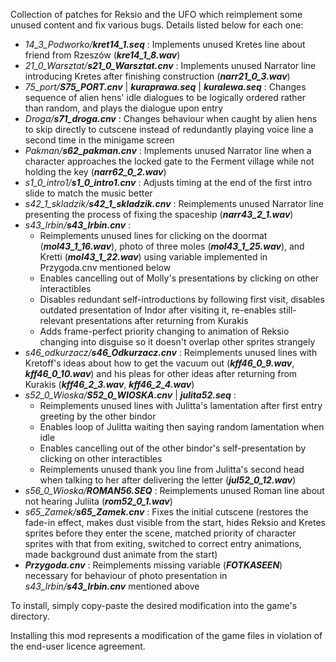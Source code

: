 Collection of patches for Reksio and the UFO which reimplement some unused content and fix various bugs. Details listed below for each one:

- *14_3_Podworko/**kret14_1.seq*** : Implements unused Kretes line about friend from Rzeszów (***kre14_1_8.wav***)
- *21_0_Warsztat/**s21_0_Warsztat.cnv*** : Implements unused Narrator line introducing Kretes after finishing construction (***narr21_0_3.wav***)
- *75_port/**S75_PORT.cnv*** | ***kuraprawa.seq*** | ***kuralewa.seq*** : Changes sequence of alien hens' idle dialogues to be logically ordered rather than random, and plays the dialogue upon entry
- *Droga/**s71_droga.cnv*** : Changes behaviour when caught by alien hens to skip directly to cutscene instead of redundantly playing voice line a second time in the minigame screen
- *Pakman/**s62_pakman.cnv*** : Implements unused Narrator line when a character approaches the locked gate to the Ferment village while not holding the key (***narr62_0_2.wav***)
- *s1_0_intro1/**s1_0_intro1.cnv*** : Adjusts timing at the end of the first intro slide to match the music better
- *s42_1_skladzik/**s42_1_skladzik.cnv*** : Reimplements unused Narrator line presenting the process of fixing the spaceship (***narr43_2_1.wav***)
- *s43_lrbin/**s43_lrbin.cnv*** :
  - Reimplements unused lines for clicking on the doormat (***mol43_1_16.wav***), photo of three moles (***mol43_1_25.wav***), and Kretti (***mol43_1_22.wav***) using variable implemented in Przygoda.cnv mentioned below
  - Enables cancelling out of Molly's presentations by clicking on other interactibles
  - Disables redundant self-introductions by  following first visit, disables outdated presentation of Indor after visiting it, re-enables still-relevant presentations after returning from Kurakis
  - Adds frame-perfect priority changing to animation of Reksio changing into disguise so it doesn't overlap other sprites strangely
- *s46_odkurzacz/**s46_Odkurzacz.cnv*** : Reimplements unused lines with Kretoff's ideas about how to get the vacuum out (***kff46_0_9.wav***, ***kff46_0_10.wav***) and his pleas for other ideas after returning from Kurakis (***kff46_2_3.wav***, ***kff46_2_4.wav***)
- *s52_0_Wioska/**S52_0_WIOSKA.cnv*** | ***julita52.seq*** :
  - Reimplements unused lines with Julitta's lamentation after first entry greeting by the other bindor
  - Enables loop of Julitta waiting then saying random lamentation when idle
  - Enables cancelling out of the other bindor's self-presentation by clicking on other interactibles
  - Reimplements unused thank you line from Julitta's second head when talking to her after delivering the letter (***jul52_0_12.wav***)
- *s56_0_Wioska/**ROMAN56.SEQ*** : Reimplements unused Roman line about not hearing Juliita (***rom52_0_1.wav***)
- *s65_Zamek/**s65_Zamek.cnv*** : Fixes the initial cutscene (restores the fade-in effect, makes dust visible from the start, hides Reksio and Kretes sprites before they enter the scene, matched priority of character sprites with that from exiting, switched to correct entry animations, made background dust animate from the start)
- ***Przygoda.cnv*** : Reimplements missing variable (***FOTKASEEN***) necessary for behaviour of photo presentation in *s43_lrbin/**s43_lrbin.cnv*** mentioned above

To install, simply copy-paste the desired modification into the game's directory.

Installing this mod represents a modification of the game files in violation of the end-user licence agreement.
